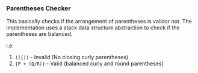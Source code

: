 ### Parentheses Checker 
This basically checks if the arrangement of parentheses is validor not. The implementation uses a stack data structure abstraction to check if the parentheses are balanced.

i.e. 
1. `(({))` - Invalid (No closing curly parentheses)
2. `{P + (Q/R)}` - Valid (balanced curly and round parentheses)
